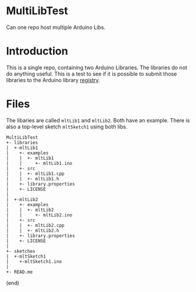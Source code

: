 # MultiLibTest
Can one repo host multiple Arduino Libs.

# Introduction
This is a single repo, containing two Arduino Libraries.
The libraries do not do anything useful.
This is a test to see if it is possible to submit those libraries to the
Arduino library [registry](https://github.com/arduino/library-registry).

# Files

The libaries are called `mltLib1` and `mltLib2`. Both have an example.
There is also a top-level sketch `mltSketch1` using both libs.

```
MultiLibTest
+- libraries
|  +-mltLib1
|    +- examples
|    |  +- mltLib1
|    |     +- mltLib1.ino
|    +- src
|    |  +- mltLib1.cpp
|    |  +- mltLib1.h
|    +- library.properties
|    +- LICENSE
|
|  +-mltLib2
|    +- examples
|    |  +- mltLib2
|    |     +- mltLib2.ino
|    +- src
|    |  +- mltLib2.cpp
|    |  +- mltLib2.h
|    +- library.properties
|    +- LICENSE
|
+- sketches
|  +-mltSketch1
|    +-mltSketch1.ino
|
+- READ.me
```

(end)
